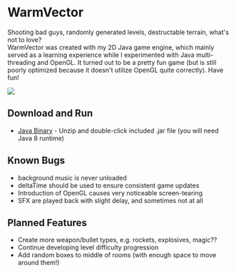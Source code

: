# WarmVector
Shooting bad guys, randomly generated levels, destructable terrain, what's not to love?  
WarmVector was created with my 2D Java game engine, which mainly served as a learning experience while I experimented with Java multi-threading and OpenGL. It turned out to be a pretty fun game (but is still poorly optimized because it doesn't utilize OpenGL quite correctly). Have fun!

![](https://i.imgur.com/nGcNT4U.gif)  

## Download and Run
- [Java Binary](https://drive.google.com/open?id=0BxT-nCrEKjxEWHV3bDJpQkh2b2s) - Unzip and double-click included .jar file (you will need Java 8 runtime)

## Known Bugs
- background music is never unloaded
- deltaTime should be used to ensure consistent game updates
- Introduction of OpenGL causes very noticeable screen-tearing
- SFX are played back with slight delay, and sometimes not at all

## Planned Features
- Create more weapon/bullet types, e.g. rockets, explosives, magic??
- Continue developing level difficulty progression
- Add random boxes to middle of rooms (with enough space to move around them!)
